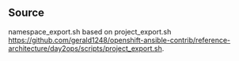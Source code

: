 Source
------
namespace_export.sh based on project_export.sh https://github.com/gerald1248/openshift-ansible-contrib/reference-architecture/day2ops/scripts/project_export.sh.
